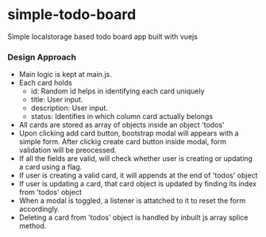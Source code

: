 # simple-todo-board
Simple localstorage based todo board app built with vuejs 

### Design Approach
- Main logic is kept at main.js. 
- Each card holds 
  - id: Random id helps in identifying each card uniquely
  - title: User input.
  - description: User input.
  - status: Identifies in which column card actually belongs
- All cards are stored as array of objects inside an object 'todos'
- Upon clicking add card button, bootstrap modal will appears with a simple form. After clickig create card button inside modal, form validation will be preocessed.
- If all the fields are valid, will check whether user is creating or updating a card using a flag. 
- If user is creating a valid card, it will appends at the end of 'todos' object
- If user is updating a card, that card object is updated by finding its index from 'todos' object
- When a modal is toggled, a listener is attatched to it to reset the form accordingly.
- Deleting a card from 'todos' object is handled by inbuilt js array splice method.

